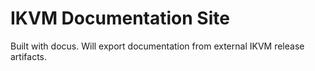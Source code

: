 # IKVM Documentation Site

Built with docus. Will export documentation from external IKVM release artifacts. 
